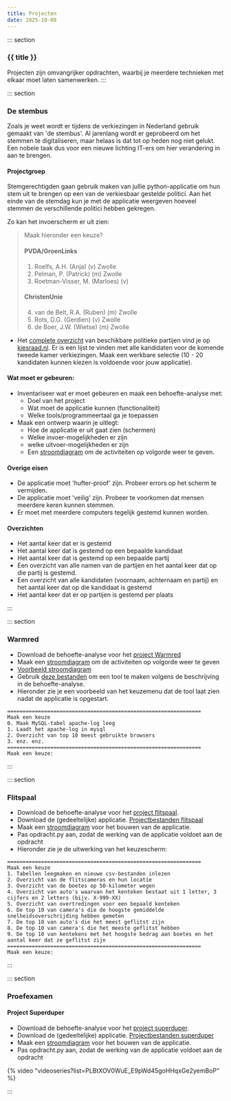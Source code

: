 ```yaml
---
title: Projecten
date: 2025-10-08
---
```


::: section
### {{ title }}

Projecten zijn omvangrijker opdrachten, waarbij je meerdere technieken met elkaar moet laten samenwerken.
:::

::: section
### De stembus
Zoals je weet wordt er tijdens de verkiezingen in Nederland gebruik gemaakt van 'de stembus'. Al jarenlang wordt er geprobeerd om het stemmen te digitaliseren, maar helaas is dat tot op heden nog niet gelukt. Een nobele taak dus voor een nieuwe lichting IT-ers om hier verandering in aan te brengen.

#### Projectgroep
Stemgerechtigden gaan gebruik maken van jullie python-applicatie om hun stem uit te brengen op een van de verkiesbaar gestelde politici. Aan het einde van de stemdag kun je met de applicatie weergeven hoeveel stemmen de verschillende politici hebben gekregen.

Zo kan het invoerscherm er uit zien:

> Maak hieronder een keuze?
> 
> #### PVDA/GroenLinks
> 1. Roelfs, A.H. (Anja) (v) Zwolle
> 2. Pelman, P. (Patrick) (m) Zwolle
> 3. Roetman-Visser, M. (Marloes) (v) 
> 
> #### ChristenUnie
> 4. van de Belt, R.A. (Ruben) (m) Zwolle
> 5. Rots, D.G. (Gerdien) (v) Zwolle
> 6. de Boer, J.W. (Wietse) (m) Zwolle

* Het [complete overzicht](https://www.kiesraad.nl/) van beschikbare politieke partijen vind je op [kiesraad.nl](https://www.kiesraad.nl/). Er is een  lijst te vinden met alle kandidaten voor de komende tweede kamer verkiezingen. Maak een werkbare selectie (10 - 20 kandidaten kunnen kiezen is voldoende voor jouw applicatie).

#### Wat moet er gebeuren:
* Inventariseer wat er moet gebeuren en maak een behoefte-analyse met:
    * Doel van het project
    * Wat moet de applicatie kunnen (functionaliteit)
    * Welke tools/programmeertaal ga je toepassen
* Maak een ontwerp waarin je uitlegt:
    * Hoe de applicatie er uit gaat zien (schermen)
    * Welke invoer-mogelijkheden er zijn 
    * welke uitvoer-mogelijkheden er zijn 
    * Een [stroomdiagram](https://static.edutorial.nl/python/activiteiten_diagram.docx) om de activiteiten op volgorde weer te geven.

#### Overige eisen
* De applicatie moet 'hufter-proof' zijn. Probeer errors op het scherm te vermijden.
* De applicatie moet 'veilig' zijn. Probeer te voorkomen dat mensen meerdere keren kunnen stemmen.
* Er moet met meerdere computers tegelijk gestemd kunnen worden.

#### Overzichten
* Het aantal keer dat er is gestemd
* Het aantal keer dat is gestemd op een bepaalde kandidaat
* Het aantal keer dat is gestemd op een bepaalde partij
* Een overzicht van alle namen van de partijen en het aantal keer dat op die partij is gestemd.
* Een overzicht van alle kandidaten (voornaam, achternaam en partij) en het aantal keer dat op die kandidaat is gestemd
* Het aantal keer dat er op partijen is gestemd per plaats

:::

::: section
### Warmred
* Download de behoefte-analyse voor het [project Warmred](https://static.edutorial.nl/python/proefexamen_warmred.docx)
* Maak een [stroomdiagram](https://static.edutorial.nl/python/activiteiten_diagram.docx) om de activiteiten op volgorde weer te geven
* [Voorbeeld stroomdiagram](https://static.edutorial.nl/python/python_stroomschema.pdf)
* Gebruik [deze bestanden](https://static.edutorial.nl/python/apachelog_v2.zip) om een tool te maken volgens de beschrijving in de behoefte-analyse.
* Hieronder zie je een voorbeeld van het keuzemenu dat de tool laat zien nadat de applicatie is opgestart.
```csv
===============================================================
Maak een keuze
0. Maak MySQL-tabel apache-log leeg
1. Laadt het apache-log in mysql
2. Overzicht van top 10 meest gebruikte browsers
3. enz. enz.
===============================================================
Maak een keuze:
```
:::

::: section
### Flitspaal
* Download de behoefte-analyse voor het [project flitspaal](https://static.edutorial.nl/python/proefexamen_flitspaal_v2.docx).
* Download de (gedeeltelijke) applicatie. [Projectbestanden flitspaal](https://static.edutorial.nl/python/project_flits_v2.zip)
* Maak een [stroomdiagram](https://static.edutorial.nl/python/activiteiten_diagram.docx) voor het bouwen van de applicatie.
* Pas opdracht.py aan, zodat de werking van de applicatie voldoet aan de opdracht
* Hieronder zie je de uitwerking van het keuzescherm:

```csv
===============================================================
Maak een keuze
1. Tabellen leegmaken en nieuwe csv-bestanden inlezen
2. Overzicht van de flitscameras en hun locatie
3. Overzicht van de boetes op 50-kilometer wegen
4. Overzicht van auto's waarvan het kenteken bestaat uit 1 letter, 3 cijfers en 2 letters (bijv. X-999-XX)
5. Overzicht van overtredingen voor een bepaald kenteken
6. De top 10 van camera's die de hoogste gemiddelde snelheidsoverschrijding hebben gemeten
7. De top 10 van auto's die het meest geflitst zijn
8. De top 10 van camera's die het meeste geflitst hebben
9. De top 10 van kentekens met het hoogste bedrag aan boetes en het aantal keer dat ze geflitst zijn
===============================================================
Maak een keuze: 
```
:::

::: section
### Proefexamen

#### Project Superduper

* Download de behoefte-analyse voor het [project superduper](https://static.edutorial.nl/python/behoefte-analyse_proefexamen_superduper.docx).
* Download de (gedeeltelijke) applicatie. [Projectbestanden superduper](https://static.edutorial.nl/python/superduper2.zip)
* Maak een [stroomdiagram](https://static.edutorial.nl/python/activiteiten_diagram.docx) voor het bouwen van de applicatie.
* Pas opdracht.py aan, zodat de werking van de applicatie voldoet aan de opdracht

{% video "videoseries?list=PLBtXOV0WuE_E9pWd45goHHqxGe2yemBoP" %}


:::



